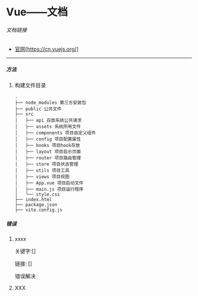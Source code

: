 # Vue——文档

###### 文档链接

* [官网](https://cn.vuejs.org/ "传送到官网")[https://cn.vuejs.org/]

---

##### 方法

1. 构建文件目录
   ```
   .
   ├── node_modules 第三方安装包
   ├── public 公共文件
   ├── src 
   │   ├── api 存放系统公共请求
   │   ├── assets 系统所用文件
   │   ├── components 项目自定义组件
   │   ├── config 项目配置属性
   │   ├── hooks 项目hook存放
   │   ├── layout 项目启示页面
   │   ├── router 项目路由管理
   │   ├── store 项目状态管理
   │   ├── utils 项目工具
   │   ├── views 项目视图
   │   ├── App.vue 项目启动文件
   │   ├── main.js 项目运行程序
   │   └── style.css
   ├── index.html
   ├── package.json
   ├── vite.config.js
   ```

##### 错误

1. xxxx

   关键字:[]

   链接: []

   错误解决
2. XXX
